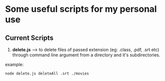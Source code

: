 # Some useful scripts for my personal use

## Current Scripts

1. **delete.js** --> to delete files of passed extension (eg: .class, .pdf, .srt etc) through command line argument from a directory and it's subdirectories.

example:

```
node delete.js deleteAll .srt ./movies
```
